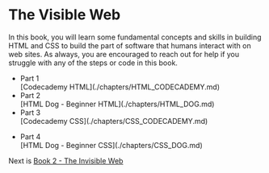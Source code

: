 # The Visible Web

In this book, you will learn some fundamental concepts and skills in building HTML and CSS to build the part of software that humans interact with on web sites. As always, you are encouraged to reach out for help if you struggle with any of the steps or code in this book.


* <div class="listitem__header">Part 1</div>[Codecademy HTML](./chapters/HTML_CODECADEMY.md)
* <div class="listitem__header">Part 2</div>[HTML Dog - Beginner HTML](./chapters/HTML_DOG.md)
* <div class="listitem__header">Part 3</div>[Codecademy CSS](./chapters/CSS_CODECADEMY.md)

<div></div>

* <div class="listitem__header">Part 4</div>[HTML Dog - Beginner CSS](./chapters/CSS_DOG.md)

Next is [Book 2 - The Invisible Web](../book-3-the-invisible-web/README.md)